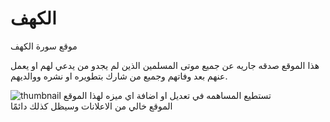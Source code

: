 # الكهف
 موقع سورة الكهف
 <br>
 

هذا الموقع صدقه جاريه عن جميع موتى المسلمين الذين لم يجدو من يدعي لهم او يعمل عنهم بعد وفاتهم وجميع من شارك بتطويره او نشره ووالديهم.

![thumbnail](https://user-images.githubusercontent.com/85626756/193341727-49b6ba05-8fe2-46e4-9ce8-e424e36cfa42.png)
تستطيع المساهمه في تعديل او اضافة اي ميزه لهذا الموقع
<br>
الموقع خالي من الاعلانات وسيظل كذلك دائمًا
